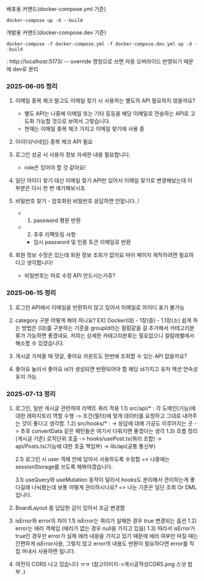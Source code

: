 배포용 커맨드(docker-compose.yml 기준)
```
docker-compose up -d --build
```

개발용 커맨드(docker-compose.dev 기준)
```
docker-compose -f docker-compose.yml -f docker-compose.dev.yml up -d --build
```
: http://localhost:5173/
-- override 명칭으로 쓰면 자동 오버라이드 반영되기 때문에 dev로 분리

### 2025-06-05 정리
1. 이메일 중복 체크 말고도 이메일 찾기 시 사용하는 별도의 API 필요하지 않을까요?
    - 별도 API는 나중에 이메일 또는 기타 등등을 해당 이메일로 전송하는 API로 고도화 가능할 것으로 보여서 그렇습니다.
    - 현재는 이메일 중복 체크 가지고 이메일 찾기에 사용 중

2. 아이디(닉네임) 중복 체크 API 필요
3. 로그인 성공 시 사용자 정보 자세한 내용 필요합니다.
    - role은 있어야 할 것 같아요!

4. 일단 아이디 찾기 대신 이메일 찾기 API만 있어서 이메일 찾기로 변경해놨는데 이 부분은 다시 한 번 얘기해보시죠

5. 비밀번호 찾기 - 암호화된 비밀번호 응답하면 안됩니다..!
    - 1) password 평문 반환
    - 2) 추후 리팩토링 사항
        - 임시 password 및 인증 토큰 이메일로 반환

6. 회원 정보 수정은 있는데 회원 정보 조회가 없어요 마이 페이지 제작하려면 필요하다고 생각합니다!
    - 비밀번호는 따로 수정 API 만드시는거쥬?


### 2025-06-15 정리
1. 로그인 API에서 이메일을 반환하지 않고 있어서 이메일로 아이디 표기 불가능

2. category 구분 어떻게 해야 하나요?
    EX) Docker(대) - 1장(중) - 1.1장(소)
    쉽게 하는 방법은 (대)를 구분하는 기준을 groupId라는 컬럼같을 걸 추가해서 카테고리분류가 가능하면 좋겠네요.
    저희는 상세한 카테고리분류는 필요없으니 컬럼레벨에서 해소할 수 있겠습니다.

3. 게시글 가져올 때 댓글, 좋아요 카운트도 한번에 조회할 수 있는 API 없을까요?

4. 좋아요 눌러서 좋아요 id가 생성되면 반환되어야 함
    해당 id가지고 유저 액션 연속성 유지 가능


### 2025-07-13 정리
1. 로그인, 일반 게시글 관련하여 리액트 쿼리 적용
    1.1) src/api/* : 각 도메인(기능)에 대한 레파지토리 역할 수행
        -> 조건(필터)에 맞게 데이터를 요청하고 그대로 내어주는 것이 좋다고 생각함.
    1.2) src/hooks/* : 
        -> 응답에 대해 가공도 이루어지는 곳
        -> 추후 convertData 같은 패턴들은 여기서 다뤄지면 좋겠다는 생각
    1.3) 흐름 정리 (게시글 기준)
        로직단위 호출 -> hooks/usePost.ts(쿼리 조합) -> api/Posts.ts(기능에 대한 호출 책임부) -> lib/api(공통 통신부)
    
    2.1) 로그인 시 user 객체 안에 담아서 사용하도록 수정함
        => 나중에는 sessionStorage를 쓰도록 해봐야겠습니다.

    3.1) useQuery와 useMutation 동작이 달라서 hooks도 분리해서 관리하는게 좋다길래 나눠봤는데 보통 어떻게 관리하시나요?
        => 나눈 기준은 일단 조회 Or DML입니다.

2. BoardLayout 좀 답답한 감이 있어서 조금 변경함

3. isError와 error의 차이
    1.1) isError는 쿼리가 실패한 경우 true 변경되는 옵션
    1.2) error는 에러 객체임 (에러가 없는 경우 null을 가지고 있음)
    1.3) 따라서 isError가 true인 경우만 error가 실제 에러 내용을 가지고 있기 때문에 에러 여부만 따질 때는 간편하게 isError사용, 그렇지 않고 error의 내용도 반환이 필요하다면 error를 직접 꺼내서 사용하면 됩니다.

4. 여전히 CORS 나고 있습니다 ㅠㅠ (참고이미지->게시글작성CORS.png 스샷 첨부..)
